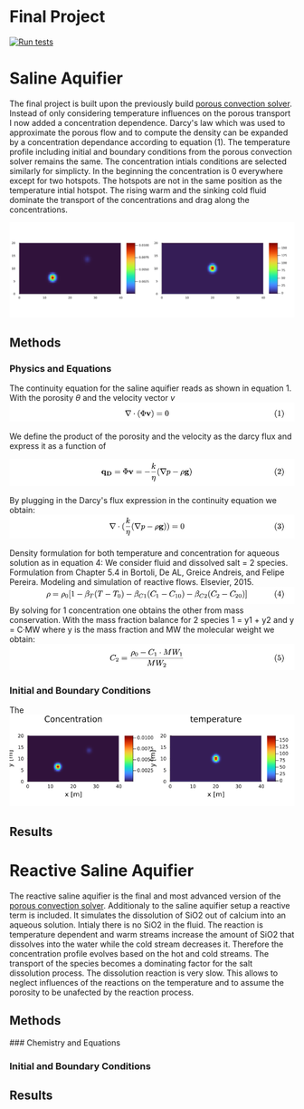 # Final Project

[![Run tests](https://github.com/saluzf/PDE-on-GPU-FabioSaluz-FinalProject/actions/workflows/CI.yml/badge.svg)](https://github.com/saluzf/PDE-on-GPU-FabioSaluz-FinalProject/actions/workflows/CI.yml)

# Saline Aquifier

The final project is built upon the previously build [porous convection solver](https://github.com/saluzf/pde-on-gpu-Fabio-Saluz). Instead of only considering temperature influences on the porous transport I now added a concentration dependence. Darcy's law which was used to approximate the porous flow and to compute the density can be expanded by a concentration dependance according to equation (1). The temperature profile including initial and boundary conditions from the porous convection solver remains the same. The concentration intials conditions are selected similarly for simplicty. In the beginning the concentration is 0 everywhere except for two hotspots. The hotspots are not in the same position as the temperature intial hotspot. The rising warm and the sinking cold fluid dominate the transport of the concentrations and drag along the concentrations.  


![Alt text](docs/SalineAquifier_C_2im.gif)

## Methods 

### Physics and Equations

The continuity equation for the saline aquifier reads as shown in equation 1. With the porosity $\theta$ and the velocity vector $v$ 
![Alt text](docs/Eq1.png)  

We define the product of the porosity and the velocity as the darcy flux and express it as a function of   
  
![Alt text](docs/Eq2.png)  

By plugging in the Darcy's flux expression in the continuity equation we obtain: 
![Alt text](docs/Eq3.png)  

Density formulation for both temperature and concentration for aqueous solution as in equation 4: We consider fluid and dissolved salt = 2 species. Formulation from Chapter 5.4 in Bortoli, De AL, Greice Andreis, and Felipe Pereira. Modeling and simulation of reactive flows. Elsevier, 2015.
![Alt text](docs/Eq4.png)  
By solving for 1 concentration one obtains the other from mass conservation. With
the mass fraction balance for 2 species 1 = y1 + y2 and y = C·MW where y is
the mass fraction and MW the molecular weight we obtain:
![Alt text](docs/Eq5.png) 
### Initial and Boundary Conditions

The 
![Alt text](docs/ReactiveSalineAqui_50_2im.png)

## Results


# Reactive Saline Aquifier

The reactive saline aquifier is the final and most advanced version of the [porous convection solver](https://github.com/saluzf/pde-on-gpu-Fabio-Saluz). Additionaly to the saline aquifier setup a reactive term is included. It simulates the dissolution of SiO2 out of calcium into an aqueous solution. Intialy there is no SiO2 in the fluid. The reaction is temperature dependent and warm streams increase the amount of SiO2 that dissolves into the water while the cold stream decreases it. Therefore the concentration profile evolves based on the hot and cold streams. The transport of the species becomes a dominating factor for the salt dissolution process. The dissolution reaction is very slow. This allows to neglect influences of the reactions on the temperature and to assume the porosity to be unafected by the reaction process.

## Methods 

### Chemistry and Equations

### Initial and Boundary Conditions


## Results

